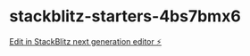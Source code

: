 # stackblitz-starters-4bs7bmx6

[Edit in StackBlitz next generation editor ⚡️](https://stackblitz.com/~/github.com/KingRash2/stackblitz-starters-4bs7bmx6)